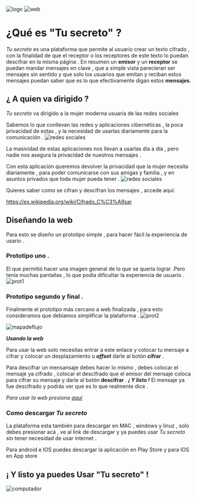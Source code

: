 ![logo](https://img.fenixzone.net/i/PZF56Lk.png)
![web](https://img.fenixzone.net/i/CquP7Rt.png)

# ¿Qué es "Tu secreto" ?


*Tu secreto* es una plataforma que permite al usuario crear un texto cifrado , con la finalidad de que el receptor o los receptores de este texto lo puedan descifrar en la misma página . En resumen un **emisor** y un **receptor** se puedan mandar mensajes en clave , que a simple vista parecieran ser mensajes sin sentido y que solo los usuarios que emitan y reciban estos mensajes puedan saber que es lo que efectivamente digan estos **mensajes**.

## ¿ A quien va dirigido ?

*Tu secreto* va dirigido a la mujer moderna usuaria de las redes sociales 



Sabemos lo que conllevan las redes y aplicaciones cibernéticas , la poca privacidad de estas , y la necesidad de usarlas diariamente para la comunicación . 
![redes sociales](https://elandroidelibre.elespanol.com/wp-content/uploads/2018/03/Redes-sociales-cara-triste.jpg)

La masividad de estas aplicaciones nos llevan a usarlas día a día , pero nadie nos asegura la privacidad de nuestros mensajes .

Con esta aplicación queremos devolver la privacidad que la mujer necesita diariamente , para poder comunicarse con sus amigas y familia , y en asuntos privados que toda mujer pueda tener .
![redes sociales](https://media.kasperskydaily.com/wp-content/uploads/sites/87/2016/02/05200912/social-noise-featured.jpg)

Quieres saber como se cifran y descifran los mensajes , accede aquí:

 <https://es.wikipedia.org/wiki/Cifrado_C%C3%A9sar>

## Diseñando la web
Para esto se diseño un prototipo simple , para hacer fácil la experiencia de usario .

### Prototipo uno . 
El que permitió hacer una imagen general de lo que se quería lograr .Pero tenía muchas pantallas , lo que podía dificultar la experiencia de usuario .
![prot1](https://img.fenixzone.net/i/S8lF79y.jpeg?fbclid=IwAR2vXD7yeZDNnEKr9LNPTYATsHqzqSvYcZQctgAwU0kvmy1kqMQ0s1xR1LA)

### Prototipo segundo y final .

Finalmente el prototipo más cercano a web finalizada , para esto consideramos que debíamos simplificar la plataforma .
![prot2](https://img.fenixzone.net/i/iPCZO0X.jpeg?fbclid=IwAR0RrkA4Bf6Tfm5sATvH_bmEKE5pxFy8UMT3nG2SjvnSJI2XdPHxdI-Qef0)

![mapadeflujo](https://img.fenixzone.net/i/mOC9hN7.jpeg)



 ***Usando la web***

Para usar la web solo necesitas entrar a este enlace y colocar tu mensaje a cifrar y colocar un desplazamiento u ***offset*** darle al botón **cifrar** .

Para descifrar un mensansaje debes hacer lo mismo , debes colocar el mensaje ya cifrado , colocar el descifrado que el emisor del mensaje coloca para cifrar su mensaje y darle al botón **descifrar** .  ***¡ Y listo !*** El mensaje ya fue descifrado y podrás ver que es lo que realmente dice . 

*Para usar la web presiona [aquí](https://luisaromero.github.io/SCL009-Cipher/src/index.html)*

### Como descargar *Tu secreto*

La plataforma esta también para descargar en MAC , windows y linuz , solo debes presionar acá , ve al link de descargar y ya puedes usar *Tu secreto* sin tener necesidad de usar internet .

Para android e IOS puedes descargar la aplicación en Play Store y para IOS en App store

 ## ¡ Y listo ya puedes Usar "Tu secreto" !
 ![computador](https://soyemprendedor.co/wp-content/uploads/2016/08/trabajar-casa-computador-mujer.jpg)

